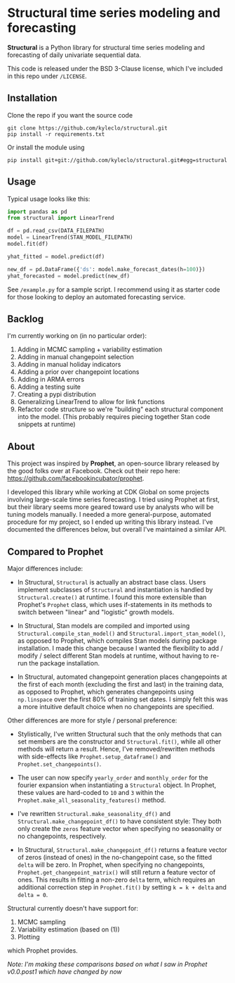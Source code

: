 # Structural time series modeling and forecasting

**Structural** is a Python library for structural time series modeling and forecasting of daily univariate sequential data.

This code is released under the BSD 3-Clause license, which I've included in this repo under `/LICENSE`.


## Installation

Clone the repo if you want the source code
```
git clone https://github.com/kyleclo/structural.git
pip install -r requirements.txt
```

Or install the module using
```
pip install git+git://github.com/kyleclo/structural.git#egg=structural
```


## Usage

Typical usage looks like this:

```python
import pandas as pd
from structural import LinearTrend

df = pd.read_csv(DATA_FILEPATH)
model = LinearTrend(STAN_MODEL_FILEPATH)
model.fit(df)

yhat_fitted = model.predict(df)

new_df = pd.DataFrame({'ds': model.make_forecast_dates(h=100)})
yhat_forecasted = model.predict(new_df)
```

See `/example.py` for a sample script.  I recommend using it as starter code for those looking to deploy an automated forecasting service.


## Backlog

I'm currently working on (in no particular order):

  1. Adding in MCMC sampling + variability estimation
  2. Adding in manual changepoint selection
  3. Adding in manual holiday indicators
  4. Adding a prior over changepoint locations
  5. Adding in ARMA errors
  6. Adding a testing suite
  7. Creating a pypi distribution
  8. Generalizing LinearTrend to allow for link functions
  9. Refactor code structure so we're "building" each structural component into the model.  (This probably requires piecing together Stan code snippets at runtime)
  

## About

This project was inspired by **Prophet**, an open-source library released by the good folks over at Facebook.  Check out their repo here: https://github.com/facebookincubator/prophet.

I developed this library while working at CDK Global on some projects involving large-scale time series forecasting.  I tried using Prophet at first, but their library seems more geared toward use by analysts who will be tuning models manually.  I needed a more general-purpose, automated procedure for my project, so I ended up writing this library instead.  I've documented the differences below, but overall I've maintained a similar API.

## Compared to Prophet

Major differences include:
  
  - In Structural, `Structural` is actually an abstract base class.  Users implement subclasses of `Structural` and instantiation is handled by `Structural.create()` at runtime.  I found this more extensible than Prophet's `Prophet` class, which uses if-statements in its methods to switch between "linear" and "logistic" growth models.    
  
  - In Structural, Stan models are compiled and imported using `Structural.compile_stan_model()` and `Structural.import_stan_model()`, as opposed to Prophet, which compiles Stan models during package installation.  I made this change because I wanted the flexibility to add / modify / select different Stan models at runtime, without having to re-run the package installation.
  
  - In Structural, automated changepoint generation places changepoints at the first of each month (excluding the first and last) in the training data, as opposed to Prophet, which generates changepoints using `np.linspace` over the first 80% of training set dates.  I simply felt this was a more intuitive default choice when no changepoints are specified.

Other differences are more for style / personal preference:

  - Stylistically, I've written Structural such that the only methods that can set members are the constructor and `Structural.fit()`, while all other methods will return a result.  Hence, I've removed/rewritten methods with side-effects like `Prophet.setup_dataframe()` and `Prophet.set_changepoints()`.
  
  - The user can now specify `yearly_order` and `monthly_order` for the fourier expansion when instantiating a `Structural` object.  In Prophet, these values are hard-coded to `10` and `3` within the `Prophet.make_all_seasonality_features()` method.
  
  - I've rewritten `Structural.make_seasonality_df()` and `Structural.make_changepoint_df()` to have consistent style: They both only create the `zeros` feature vector when specifying no seasonality or no changepoints, respectively.  
    
  - In Structural, `Structural.make_changepoint_df()` returns a feature vector of zeros (instead of ones) in the no-changepoint case, so the fitted `delta` will be zero.  In Prophet, when specifying no changepoints, `Prophet.get_changepoint_matrix()` will still return a feature vector of ones.  This results in fitting a non-zero `delta` term, which requires an additional correction step in `Prophet.fit()` by setting `k = k + delta` and `delta = 0`.  
  
  
Structural currently doesn't have support for:

  1. MCMC sampling
  2. Variability estimation (based on (1))
  3. Plotting   

which Prophet provides.


*Note: I'm making these comparisons based on what I saw in Prophet v0.0.post1 which have changed by now*